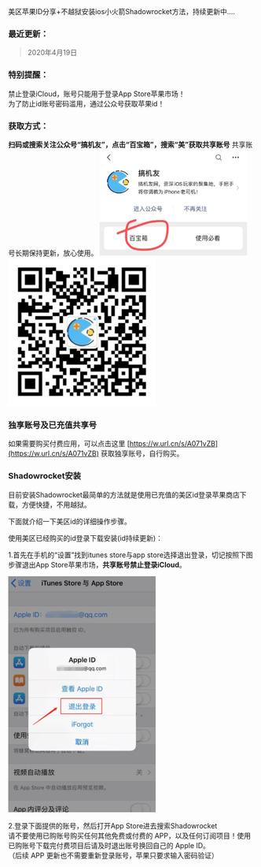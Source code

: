 美区苹果ID分享+不越狱安装ios小火箭Shadowrocket方法，持续更新中....

### 最近更新：
> 2020年4月19日

### 特别提醒：
禁止登录iCloud，账号只能用于登录App Store苹果市场！  
为了防止id账号密码滥用，通过公众号获取苹果id！

### 获取方式：
**扫码或搜索关注公众号“搞机友”，点击“百宝箱”，搜索“美”获取共享账号**
共享账号长期保持更新，放心使用。
 <img src="./src/20d72a643d4bd39728d9880ca3a93213.png" width = "300"  alt="截图"/>
 <img src="./src/93b8f278714b5adfa5b0364069f96286.png" width = "300"  alt="二维码"/>

### 独享账号及已充值共享号
如果需要购买付费应用，可以点击这里 [https://w.url.cn/s/A071vZB](https://w.url.cn/s/A071vZB) 获取独享账号，自行购买。

### Shadowrocket安装

目前安装Shadowrocket最简单的方法就是使用已充值的美区id登录苹果商店下载，方便快捷，不用越狱。

下面就介绍一下美区id的详细操作步骤。

使用美区已经购买的id登录下载安装(id持续更新)：

1.首先在手机的“设置”找到itunes store与app store选择退出登录，切记按照下图步骤退出App Store苹果市场，**共享账号禁止登录iCloud**。  

 <img src="./src/f3ea716e20074ac35eca7c54a07c9558.png" width = "300"  alt="截图"/>

2.登录下面提供的账号，然后打开App Store进去搜索Shadowrocket  
请不要使用已购账号购买任何其他免费或付费的 APP，以及任何订阅项目！使用已购账号下载完付费项目后请及时退出账号换回自己的 Apple ID。  
（后续 APP 更新也不需要重新登录账号，苹果只要求输入密码验证）
